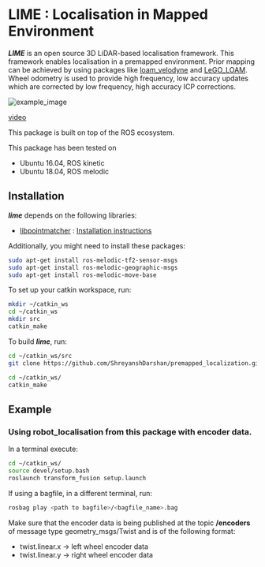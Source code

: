 # LIME : Localisation in Mapped Environment
***LIME*** is an open source 3D LiDAR-based localisation framework. This framework enables localisation in a premapped environment. Prior mapping can be achieved by using packages like [loam_velodyne](https://github.com/laboshinl/loam_velodyne) and [LeGO_LOAM](https://github.com/RobustFieldAutonomyLab/LeGO-LOAM). Wheel odometry is used to provide high frequency, low accuracy updates which are corrected by low frequency, high accuracy ICP corrections.

![example_image](https://i.ytimg.com/vi/flL5gf0JXh4/maxresdefault.jpg)

[video](https://www.youtube.com/watch?v=flL5gf0JXh4)

This package is built on top of the ROS ecosystem.

This package has been tested on 
- Ubuntu 16.04, ROS kinetic
- Ubuntu 18.04, ROS melodic

## Installation
***lime*** depends on the following libraries:
  - [libpointmatcher](https://github.com/ethz-asl/libpointmatcher) : [Installation instructions](https://libpointmatcher.readthedocs.io/en/stable/Compilation/)

Additionally, you might need to install these packages:
```bash
sudo apt-get install ros-melodic-tf2-sensor-msgs
sudo apt-get install ros-melodic-geographic-msgs
sudo apt-get install ros-melodic-move-base
```

To set up your catkin workspace, run:
```bash
mkdir ~/catkin_ws
cd ~/catkin_ws
mkdir src
catkin_make
```

To build ***lime***, run:
```bash
cd ~/catkin_ws/src
git clone https://github.com/ShreyanshDarshan/premapped_localization.git

cd ~/catkin_ws/
catkin_make
```

## Example
### Using robot_localisation from this package with encoder data.
In a terminal execute:
```bash
cd ~/catkin_ws/
source devel/setup.bash
roslaunch transform_fusion setup.launch
```
If using a bagfile, in a different terminal, run:
```bash
rosbag play <path to bagfile>/<bagfile_name>.bag
```
Make sure that the encoder data is being published at the topic **/encoders** of message type geometry_msgs/Twist and is of the following format:
  - twist.linear.x -> left wheel encoder data
  - twist.linear.y -> right wheel encoder data
